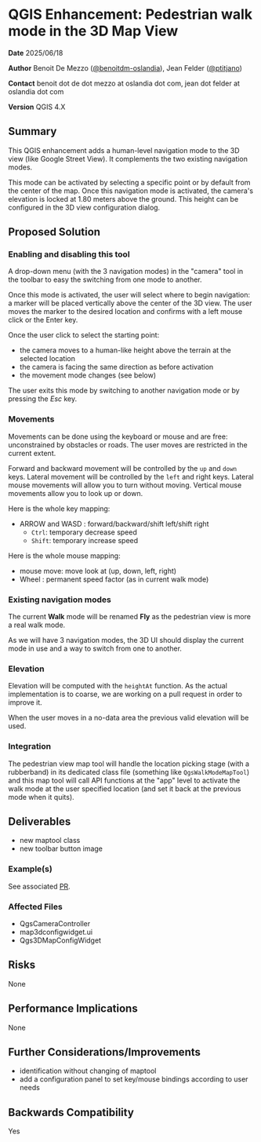 # QGIS Enhancement: Pedestrian walk mode in the 3D Map View

**Date** 2025/06/18

**Author** Benoit De Mezzo ([@benoitdm-oslandia](https://github.com/benoitdm-oslandia)), Jean Felder ([@ptitjano](https://github.com/ptitjano))

**Contact** benoit dot de dot mezzo at oslandia dot com, jean dot felder at oslandia dot com

**Version** QGIS 4.X

## Summary

This QGIS enhancement adds a human-level navigation mode to the 3D view (like Google Street View). It complements the two existing navigation modes.

This mode can be activated by selecting a specific point or by default from the center of the map. Once this navigation mode is activated, the camera's elevation is locked at 1.80 meters above the ground. This height can be configured in the 3D view configuration dialog.

## Proposed Solution

### Enabling and disabling this tool

A drop-down menu (with the 3 navigation modes) in the "camera" tool in the toolbar to easy the switching from one mode to another.

Once this mode is activated, the user will select where to begin navigation: a marker will be placed vertically above the center of the 3D view. The user moves the marker to the desired location and confirms with a left mouse click or the Enter key.

Once the user click to select the starting point:

* the camera moves to a human-like height above the terrain at the selected location
* the camera is facing the same direction as before activation
* the movement mode changes (see below)

The user exits this mode by switching to another navigation mode or by pressing the *Esc* key.

### Movements

Movements can be done using the keyboard or mouse and are free: unconstrained by obstacles or roads. The user moves are restricted in the current extent.

Forward and backward movement will be controlled by the `up` and `down` keys. Lateral movement will be controlled by the `left` and right keys. Lateral mouse movements will allow you to turn without moving. Vertical mouse movements allow you to look up or down.

Here is the whole key mapping:

* ARROW and WASD : forward/backward/shift left/shift right
  * `Ctrl`: temporary decrease speed
  * `Shift`: temporary increase speed

Here is the whole mouse mapping:

* mouse move: move look at (up, down, left, right)
* Wheel : permanent speed factor (as in current walk mode)

### Existing navigation modes

The current **Walk** mode will be renamed **Fly** as the pedestrian view is more a real walk mode.

As we will have 3 navigation modes, the 3D UI should display the current mode in use and a way to switch from one to another.

### Elevation

Elevation will be computed with the `heightAt` function. As the actual implementation is to coarse, we are working on a pull request in order to improve it.

When the user moves in a no-data area the previous valid elevation will be used.

### Integration

The pedestrian view map tool will handle the location picking stage (with a rubberband) in its dedicated class file (something like `QgsWalkModeMapTool`) and this map tool will call API functions at the "app" level to activate the walk mode at the user specified location (and set it back at the previous mode when it quits).

## Deliverables

* new maptool class
* new toolbar button image

### Example(s)

See associated [PR](https://github.com/qgis/QGIS-Enhancement-Proposals/pull/341).

### Affected Files

* QgsCameraController
* map3dconfigwidget.ui
* Qgs3DMapConfigWidget

## Risks

None

## Performance Implications

None

## Further Considerations/Improvements

* identification without changing of maptool
* add a configuration panel to set key/mouse bindings according to user needs

## Backwards Compatibility

Yes
